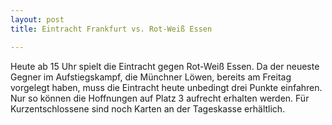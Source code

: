 ```yaml
---
layout: post
title: Eintracht Frankfurt vs. Rot-Weiß Essen

---
```


Heute ab 15 Uhr spielt die Eintracht gegen Rot-Weiß Essen. Da der neueste Gegner im Aufstiegskampf, die Münchner Löwen, bereits am Freitag vorgelegt haben, muss die Eintracht heute unbedingt drei Punkte einfahren. Nur so können die Hoffnungen auf Platz 3 aufrecht erhalten werden. Für Kurzentschlossene sind noch Karten an der Tageskasse erhältlich.


